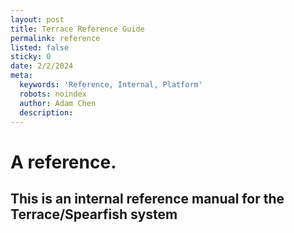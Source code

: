 ```yaml
---
layout: post
title: Terrace Reference Guide
permalink: reference
listed: false
sticky: 0
date: 2/2/2024
meta:
  keywords: 'Reference, Internal, Platform'
  robots: noindex
  author: Adam Chen
  description: 
---
```


# A reference.

## This is an internal reference manual for the Terrace/Spearfish system

